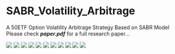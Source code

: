 # SABR_Volatility_Arbitrage
A 50ETF Option Volatility Arbitrage Strategy Based on SABR Model  
Please check *__paper.pdf__* for a full research paper...  

![](https://github.com/yuba316/SABR_Volatility_Arbitrage/blob/main/figure/1.png)
![](https://github.com/yuba316/SABR_Volatility_Arbitrage/blob/main/figure/2.png)
![](https://github.com/yuba316/SABR_Volatility_Arbitrage/blob/main/figure/3.png)
![](https://github.com/yuba316/SABR_Volatility_Arbitrage/blob/main/figure/4.png)
![](https://github.com/yuba316/SABR_Volatility_Arbitrage/blob/main/figure/5.png)
![](https://github.com/yuba316/SABR_Volatility_Arbitrage/blob/main/figure/6.png)
![](https://github.com/yuba316/SABR_Volatility_Arbitrage/blob/main/figure/7.png)
![](https://github.com/yuba316/SABR_Volatility_Arbitrage/blob/main/figure/8.png)
![](https://github.com/yuba316/SABR_Volatility_Arbitrage/blob/main/figure/9.png)
![](https://github.com/yuba316/SABR_Volatility_Arbitrage/blob/main/figure/10.png)
![](https://github.com/yuba316/SABR_Volatility_Arbitrage/blob/main/figure/11.png)
